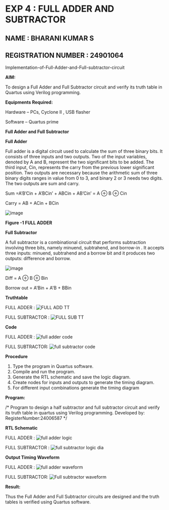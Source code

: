 # EXP 4 : FULL ADDER AND SUBTRACTOR
## NAME : BHARANI KUMAR S
## REGISTRATION NUMBER : 24901064

Implementation-of-Full-Adder-and-Full-subtractor-circuit

**AIM:**

To design a Full Adder and Full Subtractor circuit and verify its truth table in Quartus using Verilog programming.

**Equipments Required:**

Hardware – PCs, Cyclone II , USB flasher

Software – Quartus prime

**Full Adder and Full Subtractor**

**Full Adder**

Full adder is a digital circuit used to calculate the sum of three binary bits. It consists of three inputs and two outputs. Two of the input variables, denoted by A and B, represent the two significant bits to be added. The third input, Cin, represents the carry from the previous lower significant position. Two outputs are necessary because the arithmetic sum of three binary digits ranges in value from 0 to 3, and binary 2 or 3 needs two digits. The two outputs are sum and carry.

Sum =A’B’Cin + A’BCin’ + ABCin + AB’Cin’ = A ⊕ B ⊕ Cin 

Carry = AB + ACin + BCin

![image](https://github.com/naavaneetha/FULL_ADDER_SUBTRACTOR/assets/154305477/0f30ba51-5ffb-4198-845f-18e054f675e7)

**Figure -1 FULL ADDER**

**Full Subtractor**

A full subtractor is a combinational circuit that performs subtraction involving three bits, namely minuend, subtrahend, and borrow-in . It accepts three inputs: minuend, subtrahend and a borrow bit and it produces two outputs: difference and borrow.

![image](https://github.com/naavaneetha/FULL_ADDER_SUBTRACTOR/assets/154305477/02b24f51-ab51-4304-9ad6-7b81ffc1ead5)

Diff = A ⊕ B ⊕ Bin 

Borrow out = A'Bin + A'B + BBin

**Truthtable**

FULL ADDER :
![FULL ADD TT](https://github.com/user-attachments/assets/ac8a0751-af07-4363-beff-13837394efa9)

FULL SUBTRACTOR :
![FULL SUB TT](https://github.com/user-attachments/assets/fccd8ff1-d0e0-4b71-8a0c-297137679a06)

**Code**

FULL ADDER :
![full adder code](https://github.com/user-attachments/assets/43cd99d6-0de3-4af1-abab-634ee550efb2)


FULL SUBTRACTOR:
![full subtractor code](https://github.com/user-attachments/assets/b31d68c8-7073-4298-8b33-893da1480d85)


**Procedure**

1. Type the program in Quartus software.
2. Compile and run the program.
3. Generate the RTL schematic and save the logic diagram.
4. Create nodes for inputs and outputs to generate the timing diagram.
5. For different input combinations generate the timing diagram

**Program:**

/* Program to design a half subtractor and full subtractor circuit and verify its truth table in quartus using Verilog programming. Developed by: RegisterNumber:24006587
*/

**RTL Schematic**

FULL ADDER :
![full adder logic](https://github.com/user-attachments/assets/0f9ce3ba-ead0-49d1-a521-ebabda84d43b)

FULL SUBTRACTOR :
![full subtractor logic dia](https://github.com/user-attachments/assets/be99c723-96fa-43a5-aca5-d1dff3732e99)

**Output Timing Waveform**

FULL ADDER :
![full adder waveform](https://github.com/user-attachments/assets/7ef2a250-c518-46a2-b635-9126a2700c1e)

FULL SUBTRACTOR:
![Full subtractor waveform](https://github.com/user-attachments/assets/363022a9-06bb-4882-be92-f17c6b13d27e)

**Result:**

Thus the Full Adder and Full Subtractor circuits are designed and the truth tables is verified using Quartus software.



